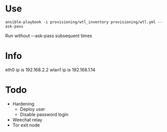 # Use

    ansible-playbook -i provisioning/wtl_inventory provisioning/wtl.yml --ask-pass

Run without --ask-pass subsequent times

# Info

eth0 ip is 192.168.2.2
wlan1 ip is 192.168.1.14

# Todo

* Hardening
  * Deploy user
  * Disable password login  
* Weechat relay
* Tor exit node
